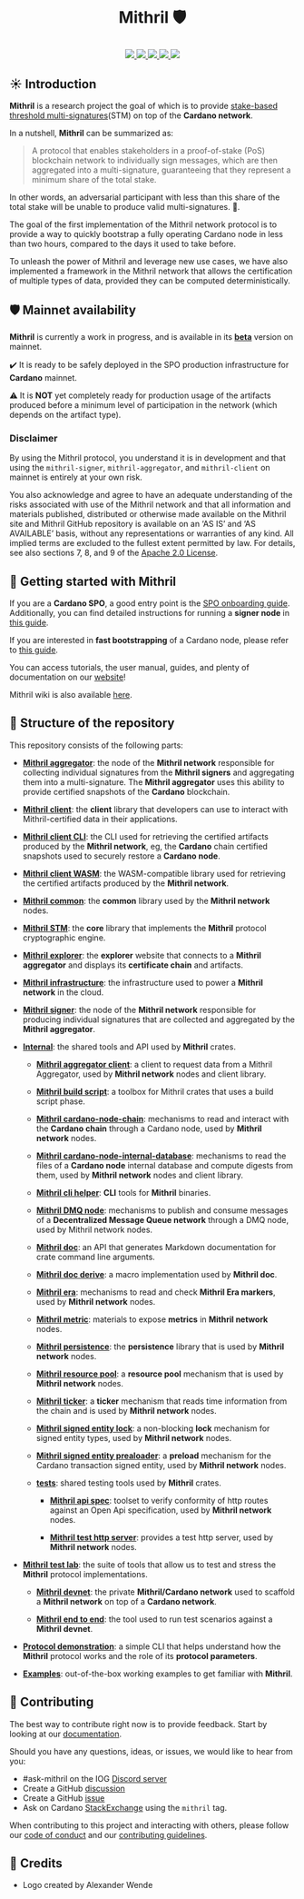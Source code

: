 # <p align="center">Mithril :shield:</p>

<div align="center">
  <a href='https://github.com/input-output-hk/mithril/actions'>
    <img src="https://img.shields.io/github/actions/workflow/status/input-output-hk/mithril/ci.yml?label=Tests&style=for-the-badge&branch=main">
  </a>
  <a href='https://github.com/input-output-hk/mithril/issues'>
    <img src="https://img.shields.io/github/issues/input-output-hk/mithril?label=Issues&style=for-the-badge">
  </a>
  <a href='https://github.com/input-output-hk/mithril/network/members'>
     <img src="https://img.shields.io/github/forks/input-output-hk/mithril?label=Forks&style=for-the-badge">
  </a>
  <a href='https://github.com/input-output-hk/mithril/stargazers'>
    <img src="https://img.shields.io/github/stars/input-output-hk/mithril?label=Stars&style=for-the-badge">
  </a>
  <a href='https://github.com/input-output-hk/mithril/blob/main/LICENSE'>
    <img src="https://img.shields.io/github/license/input-output-hk/mithril?label=License&style=for-the-badge">
  </a>
</div>

## :sunny: Introduction

**Mithril** is a research project the goal of which is to provide [stake-based threshold multi-signatures](https://iohk.io/en/research/library/papers/mithril-stake-based-threshold-multisignatures/)(STM) on top of the **Cardano network**.

In a nutshell, **Mithril** can be summarized as:

> A protocol that enables stakeholders in a proof-of-stake (PoS) blockchain network to individually sign messages, which are then aggregated into a multi-signature, guaranteeing that they represent a minimum share of the total stake.

In other words, an adversarial participant with less than this share of the total stake will be unable to produce valid multi-signatures. :closed_lock_with_key:.

The goal of the first implementation of the Mithril network protocol is to provide a way to quickly bootstrap a fully operating Cardano node in less than two hours, compared to the days it used to take before.

To unleash the power of Mithril and leverage new use cases, we have also implemented a framework in the Mithril network that allows the certification of multiple types of data, provided they can be computed deterministically.

## :shield: Mainnet availability

**Mithril** is currently a work in progress, and is available in its [**beta**](https://mithril.network/doc/dev-blog/2023/07/21/mainnet-beta-launch) version on mainnet.

:heavy_check_mark: It is ready to be safely deployed in the SPO production infrastructure for **Cardano** mainnet.

:warning: It is **NOT** yet completely ready for production usage of the artifacts produced before a minimum level of participation in the network (which depends on the artifact type).

### Disclaimer

By using the Mithril protocol, you understand it is in development and that using the `mithril-signer`, `mithril-aggregator`, and `mithril-client` on mainnet is entirely at your own risk.

You also acknowledge and agree to have an adequate understanding of the risks associated with use of the Mithril network and that all information and materials published, distributed or otherwise made available on the Mithril site and Mithril GitHub repository is available on an ‘AS IS’ and ‘AS AVAILABLE’ basis, without any representations or warranties of any kind. All implied terms are excluded to the fullest extent permitted by law. For details, see also sections 7, 8, and 9 of the [Apache 2.0 License](./LICENSE).

## :rocket: Getting started with Mithril

If you are a **Cardano SPO**, a good entry point is the [SPO onboarding guide](https://mithril.network/doc/manual/getting-started/SPO-on-boarding-guide).
Additionally, you can find detailed instructions for running a **signer node** in [this guide](https://mithril.network/doc/manual/getting-started/run-signer-node).

If you are interested in **fast bootstrapping** of a Cardano node, please refer to [this guide](https://mithril.network/doc/manual/getting-started/bootstrap-cardano-node).

You can access tutorials, the user manual, guides, and plenty of documentation on our [website](https://mithril.network/doc)!

Mithril wiki is also available [here](https://github.com/input-output-hk/mithril/wiki).

## :satellite: Structure of the repository

This repository consists of the following parts:

- [**Mithril aggregator**](./mithril-aggregator): the node of the **Mithril network** responsible for collecting individual signatures from the **Mithril signers** and aggregating them into a multi-signature. The **Mithril aggregator** uses this ability to provide certified snapshots of the **Cardano** blockchain.

- [**Mithril client**](./mithril-client): the **client** library that developers can use to interact with Mithril-certified data in their applications.

- [**Mithril client CLI**](./mithril-client-cli): the CLI used for retrieving the certified artifacts produced by the **Mithril network**, eg, the **Cardano** chain certified snapshots used to securely restore a **Cardano node**.

- [**Mithril client WASM**](./mithril-client-wasm): the WASM-compatible library used for retrieving the certified artifacts produced by the **Mithril network**.

- [**Mithril common**](./mithril-common): the **common** library used by the **Mithril network** nodes.

- [**Mithril STM**](./mithril-stm): the **core** library that implements the **Mithril** protocol cryptographic engine.

- [**Mithril explorer**](./mithril-explorer): the **explorer** website that connects to a **Mithril aggregator** and displays its **certificate chain** and artifacts.

- [**Mithril infrastructure**](./mithril-infra): the infrastructure used to power a **Mithril network** in the cloud.

- [**Mithril signer**](./mithril-signer): the node of the **Mithril network** responsible for producing individual signatures that are collected and aggregated by the **Mithril aggregator**.

- [**Internal**](./internal): the shared tools and API used by **Mithril** crates.
  - [**Mithril aggregator client**](./internal/mithril-aggregator-client): a client to request data from a Mithril Aggregator, used by **Mithril network** nodes and client library.

  - [**Mithril build script**](./internal/mithril-build-script): a toolbox for Mithril crates that uses a build script phase.

  - [**Mithril cardano-node-chain**](./internal/cardano-node/mithril-cardano-node-chain): mechanisms to read and interact with the **Cardano chain** through a Cardano node, used by **Mithril network** nodes.

  - [**Mithril cardano-node-internal-database**](./internal/cardano-node/mithril-cardano-node-internal-database): mechanisms to read the files of a **Cardano node** internal database and compute digests from them, used by **Mithril network** nodes and client library.

  - [**Mithril cli helper**](./internal/mithril-cli-helper): **CLI** tools for **Mithril** binaries.

  - [**Mithril DMQ node**](./internal/mithril-dmq): mechanisms to publish and consume messages of a **Decentralized Message Queue network** through a DMQ node, used by Mithril network nodes.

  - [**Mithril doc**](./internal/mithril-doc): an API that generates Markdown documentation for crate command line arguments.

  - [**Mithril doc derive**](./internal/mithril-doc-derive): a macro implementation used by **Mithril doc**.

  - [**Mithril era**](./internal/mithril-era): mechanisms to read and check **Mithril Era markers**, used by **Mithril network** nodes.

  - [**Mithril metric**](./internal/mithril-metric): materials to expose **metrics** in **Mithril network** nodes.

  - [**Mithril persistence**](./internal/mithril-persistence): the **persistence** library that is used by **Mithril network** nodes.

  - [**Mithril resource pool**](./internal/mithril-resource-pool): a **resource pool** mechanism that is used by **Mithril network** nodes.

  - [**Mithril ticker**](./internal/mithril-ticker): a **ticker** mechanism that reads time information from the chain and is used by **Mithril network** nodes.

  - [**Mithril signed entity lock**](./internal/signed-entity/mithril-signed-entity-lock): a non-blocking **lock** mechanism for signed entity types, used by **Mithril network** nodes.

  - [**Mithril signed entity prealoader**](./internal/signed-entity/mithril-signed-entity-preloader): a **preload** mechanism for the Cardano transaction signed entity, used by **Mithril network** nodes.

  - [**tests**](./internal/tests): shared testing tools used by **Mithril** crates.
    - [**Mithril api spec**](./internal/tests/mithril-api-spec): toolset to verify conformity of http routes against an Open Api specification, used by **Mithril network** nodes.

    - [**Mithril test http server**](internal/tests/mithril-test-http-server): provides a test http server, used by **Mithril network** nodes.

- [**Mithril test lab**](./mithril-test-lab): the suite of tools that allow us to test and stress the **Mithril** protocol implementations.
  - [**Mithril devnet**](./mithril-test-lab/mithril-devnet): the private **Mithril/Cardano network** used to scaffold a **Mithril network** on top of a **Cardano network**.

  - [**Mithril end to end**](./mithril-test-lab/mithril-end-to-end): the tool used to run test scenarios against a **Mithril devnet**.

- [**Protocol demonstration**](./demo/protocol-demo): a simple CLI that helps understand how the **Mithril** protocol works and the role of its **protocol parameters**.

- [**Examples**](./examples): out-of-the-box working examples to get familiar with **Mithril**.

## :bridge_at_night: Contributing

The best way to contribute right now is to provide feedback. Start by looking at our [documentation](https://mithril.network/doc).

Should you have any questions, ideas, or issues, we would like to hear from you:

- #ask-mithril on the IOG [Discord server](https://discord.gg/5kaErDKDRq)
- Create a GitHub [discussion](https://github.com/input-output-hk/mithril/discussions)
- Create a GitHub [issue](https://github.com/input-output-hk/mithril/issues/new)
- Ask on Cardano [StackExchange](https://cardano.stackexchange.com/search?q=mithril) using the `mithril` tag.

When contributing to this project and interacting with others, please follow our [code of conduct](./CODE-OF-CONDUCT.md) and our [contributing guidelines](./CONTRIBUTING.md).

## 🙏 Credits

- Logo created by Alexander Wende
